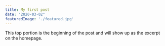 ```yaml
---
title: My first post
date: "2020-03-02"
featuredImage: './featured.jpg'
---
```


This top portion is the beginning of the post and will show up as the excerpt on the homepage.

<!-- end -->
